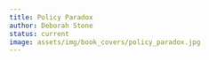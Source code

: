 ```yaml
---
title: Policy Paradox
author: Deborah Stone
status: current
image: assets/img/book_covers/policy_paradox.jpg
---
```


